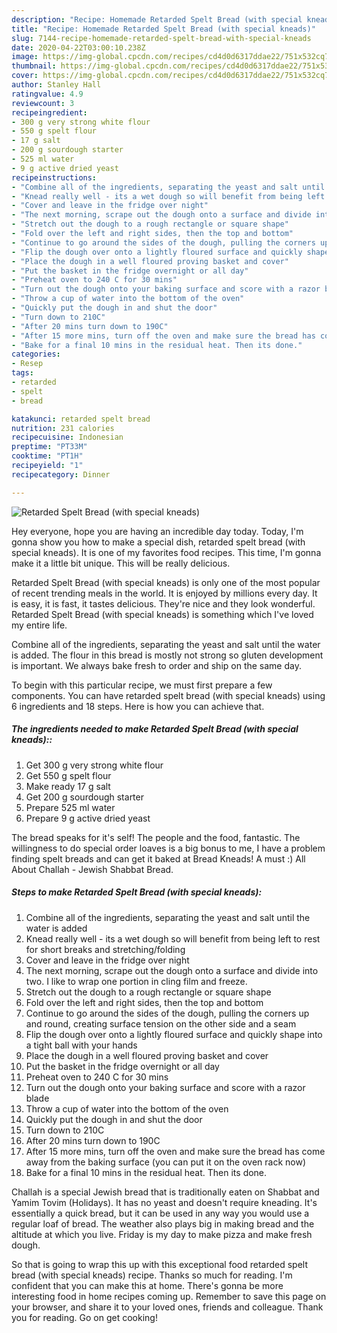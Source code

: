 ```yaml
---
description: "Recipe: Homemade Retarded Spelt Bread (with special kneads)"
title: "Recipe: Homemade Retarded Spelt Bread (with special kneads)"
slug: 7144-recipe-homemade-retarded-spelt-bread-with-special-kneads
date: 2020-04-22T03:00:10.238Z
image: https://img-global.cpcdn.com/recipes/cd4d0d6317ddae22/751x532cq70/retarded-spelt-bread-with-special-kneads-recipe-main-photo.jpg
thumbnail: https://img-global.cpcdn.com/recipes/cd4d0d6317ddae22/751x532cq70/retarded-spelt-bread-with-special-kneads-recipe-main-photo.jpg
cover: https://img-global.cpcdn.com/recipes/cd4d0d6317ddae22/751x532cq70/retarded-spelt-bread-with-special-kneads-recipe-main-photo.jpg
author: Stanley Hall
ratingvalue: 4.9
reviewcount: 3
recipeingredient:
- 300 g very strong white flour
- 550 g spelt flour
- 17 g salt
- 200 g sourdough starter
- 525 ml water
- 9 g active dried yeast
recipeinstructions:
- "Combine all of the ingredients, separating the yeast and salt until the water is added"
- "Knead really well - its a wet dough so will benefit from being left to rest for short breaks and stretching/folding"
- "Cover and leave in the fridge over night"
- "The next morning, scrape out the dough onto a surface and divide into two. I like to wrap one portion in cling film and freeze."
- "Stretch out the dough to a rough rectangle or square shape"
- "Fold over the left and right sides, then the top and bottom"
- "Continue to go around the sides of the dough, pulling the corners up and round, creating surface tension on the other side and a seam"
- "Flip the dough over onto a lightly floured surface and quickly shape into a tight ball with your hands"
- "Place the dough in a well floured proving basket and cover"
- "Put the basket in the fridge overnight or all day"
- "Preheat oven to 240 C for 30 mins"
- "Turn out the dough onto your baking surface and score with a razor blade"
- "Throw a cup of water into the bottom of the oven"
- "Quickly put the dough in and shut the door"
- "Turn down to 210C"
- "After 20 mins turn down to 190C"
- "After 15 more mins, turn off the oven and make sure the bread has come away from the baking surface (you can put it on the oven rack now)"
- "Bake for a final 10 mins in the residual heat. Then its done."
categories:
- Resep
tags:
- retarded
- spelt
- bread

katakunci: retarded spelt bread
nutrition: 231 calories
recipecuisine: Indonesian
preptime: "PT33M"
cooktime: "PT1H"
recipeyield: "1"
recipecategory: Dinner

---
```



![Retarded Spelt Bread (with special kneads)](https://img-global.cpcdn.com/recipes/cd4d0d6317ddae22/751x532cq70/retarded-spelt-bread-with-special-kneads-recipe-main-photo.jpg)

Hey everyone, hope you are having an incredible day today. Today, I'm gonna show you how to make a special dish, retarded spelt bread (with special kneads). It is one of my favorites food recipes. This time, I'm gonna make it a little bit unique. This will be really delicious.

Retarded Spelt Bread (with special kneads) is only one of the most popular of recent trending meals in the world. It is enjoyed by millions every day. It is easy, it is fast, it tastes delicious. They're nice and they look wonderful. Retarded Spelt Bread (with special kneads) is something which I've loved my entire life.

Combine all of the ingredients, separating the yeast and salt until the water is added. The flour in this bread is mostly not strong so gluten development is important. We always bake fresh to order and ship on the same day.


To begin with this particular recipe, we must first prepare a few components. You can have retarded spelt bread (with special kneads) using 6 ingredients and 18 steps. Here is how you can achieve that.

##### The ingredients needed to make Retarded Spelt Bread (with special kneads)::

1. Get 300 g very strong white flour
1. Get 550 g spelt flour
1. Make ready 17 g salt
1. Get 200 g sourdough starter
1. Prepare 525 ml water
1. Prepare 9 g active dried yeast


The bread speaks for it&#39;s self! The people and the food, fantastic. The willingness to do special order loaves is a big bonus to me, I have a problem finding spelt breads and can get it baked at Bread Kneads! A must :) All About Challah - Jewish Shabbat Bread. 

##### Steps to make Retarded Spelt Bread (with special kneads):

1. Combine all of the ingredients, separating the yeast and salt until the water is added
1. Knead really well - its a wet dough so will benefit from being left to rest for short breaks and stretching/folding
1. Cover and leave in the fridge over night
1. The next morning, scrape out the dough onto a surface and divide into two. I like to wrap one portion in cling film and freeze.
1. Stretch out the dough to a rough rectangle or square shape
1. Fold over the left and right sides, then the top and bottom
1. Continue to go around the sides of the dough, pulling the corners up and round, creating surface tension on the other side and a seam
1. Flip the dough over onto a lightly floured surface and quickly shape into a tight ball with your hands
1. Place the dough in a well floured proving basket and cover
1. Put the basket in the fridge overnight or all day
1. Preheat oven to 240 C for 30 mins
1. Turn out the dough onto your baking surface and score with a razor blade
1. Throw a cup of water into the bottom of the oven
1. Quickly put the dough in and shut the door
1. Turn down to 210C
1. After 20 mins turn down to 190C
1. After 15 more mins, turn off the oven and make sure the bread has come away from the baking surface (you can put it on the oven rack now)
1. Bake for a final 10 mins in the residual heat. Then its done.


Challah is a special Jewish bread that is traditionally eaten on Shabbat and Yamim Tovim (Holidays). It has no yeast and doesn&#39;t require kneading. It&#39;s essentially a quick bread, but it can be used in any way you would use a regular loaf of bread. The weather also plays big in making bread and the altitude at which you live. Friday is my day to make pizza and make fresh dough. 

So that is going to wrap this up with this exceptional food retarded spelt bread (with special kneads) recipe. Thanks so much for reading. I'm confident that you can make this at home. There's gonna be more interesting food in home recipes coming up. Remember to save this page on your browser, and share it to your loved ones, friends and colleague. Thank you for reading. Go on get cooking!
